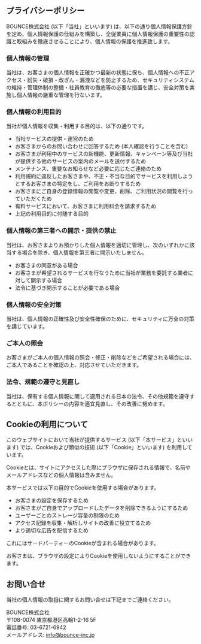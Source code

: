 ## プライバシーポリシー

BOUNCE株式会社 (以下「当社」といいます) は、以下の通り個人情報保護方針を定め、個人情報保護の仕組みを構築し、全従業員に個人情報保護の重要性の認識と取組みを徹底させることにより、個人情報の保護を推進致します。

### 個人情報の管理

当社は、お客さまの個人情報を正確かつ最新の状態に保ち、個人情報への不正アクセス・紛失・破損・改ざん・漏洩などを防止するため、セキュリティシステムの維持・管理体制の整備・社員教育の徹底等の必要な措置を講じ、安全対策を実施し個人情報の厳重な管理を行ないます。

### 個人情報の利用目的

当社が個人情報を収集・利用する目的は、以下の通りです。

- 当社サービスの提供・運営のため
- お客さまからのお問い合わせに回答するため (本人確認を行うことを含む)
- お客さまが利用中のサービスの新機能、更新情報、キャンペーン等及び当社が提供する他のサービスの案内のメールを送付するため
- メンテナンス、重要なお知らせなど必要に応じたご連絡のため
- 利用規約に違反したお客さまや、不正・不当な目的でサービスを利用しようとするお客さまの特定をし、ご利用をお断りするため
- お客さまにご自身の登録情報の閲覧や変更、削除、ご利用状況の閲覧を行っていただくため
- 有料サービスにおいて、お客さまに利用料金を請求するため
- 上記の利用目的に付随する目的

### 個人情報の第三者への開示・提供の禁止

当社は、お客さまよりお預かりした個人情報を適切に管理し、次のいずれかに該当する場合を除き、個人情報を第三者に開示いたしません。

- お客さまの同意がある場合
- お客さまが希望されるサービスを行なうために当社が業務を委託する業者に対して開示する場合
- 法令に基づき開示することが必要である場合

### 個人情報の安全対策

当社は、個人情報の正確性及び安全性確保のために、セキュリティに万全の対策を講じています。

### ご本人の照会

お客さまがご本人の個人情報の照会・修正・削除などをご希望される場合には、ご本人であることを確認の上、対応させていただきます。

### 法令、規範の遵守と見直し

当社は、保有する個人情報に関して適用される日本の法令、その他規範を遵守するとともに、本ポリシーの内容を適宜見直し、その改善に努めます。

## Cookieの利用について

このウェブサイトにおいて当社が提供するサービス (以下「本サービス」といいます) では、Cookieおよび類似の技術 (以下「Cookie」といいます) を利用しています。

Cookieとは、サイトにアクセスした際にブラウザに保存される情報で、名前やメールアドレスなどの個人情報は含みません。

本サービスでは以下の目的でCookieを使用する場合があります。

- お客さまの設定を保存するため
- お客さまがご自身でアップロードしたデータを削除できるようにするため
- ユーザーごとのストレージ容量の制限のため
- アクセス記録を収集・解析しサイトの改善に役立てるため
- より適切な広告を配信するため

これにはサードパーティーのCookieが含まれる場合があります。

お客さまは、ブラウザの設定によりCookieを使用しないようにすることができます。

## お問い合せ

当社の個人情報の取扱に関するお問い合せは下記までご連絡ください。

BOUNCE株式会社<br>
〒108-0074 東京都港区高輪1-2-16 5F<br>
電話番号: 03-6721-6942<br>
メールアドレス: info@bounce-inc.jp
